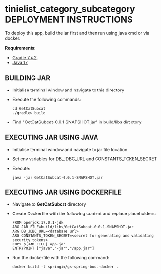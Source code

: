 # tinielist_category_subcategory DEPLOYMENT INSTRUCTIONS

To deploy this app, build the jar first and then run using java cmd or via docker.

**Requirements**:
  - [Gradle 7.4.2](https://gradle.org/releases/).
  - [Java 17](https://www.oracle.com/java/technologies/javase/jdk17-archive-downloads.html)

## BUILDING JAR
  - Initialise terminal window and navigate to this directory
  - Execute the following commands:
 
        cd GetCatSubcat
        ./gradlew build
   
  - Find "GetCatSubcat-0.0.1-SNAPSHOT.jar" in build/libs directory

## EXECUTING JAR USING JAVA
  - Initialise terminal window and navigate to jar file location
  - Set env variables for DB_JDBC_URL and CONSTANTS_TOKEN_SECRET
  - Execute:
  
        java -jar GetCatSubcat-0.0.1-SNAPSHOT.jar

## EXECUTING JAR USING DOCKERFILE
  - Navigate to **GetCatSubcat** directory
  - Create Dockerfile with the following content and replace placeholders:
        
        FROM openjdk:17.0.1-jdk
        ARG JAR_FILE=build/libs/GetCatSubcat-0.0.1-SNAPSHOT.jar
        ARG DB_JDBC_URL=<database url>
        ARG CONSTANTS_TOKEN_SECRET=<secret for generating and validating security tokens>
        COPY ${JAR_FILE} app.jar
        ENTRYPOINT ["java","-jar","/app.jar"]
        
  - Run the dockerfile with the following command:
        
        docker build -t springio/gs-spring-boot-docker .
